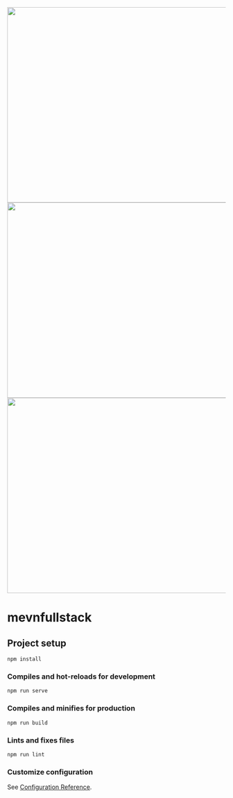 <div align="center">
  <img width="800px" height="450px" src="https://s4.uupload.ir/files/1_yvni.png" />
</div>
<div align="center">
  <img width="800px" height="450px" src="https://s4.uupload.ir/files/2_nciz.png" />
</div>
<div align="center">
  <img width="800px" height="450px" src="https://s4.uupload.ir/files/3_dkw.png" />
</div>

# mevnfullstack

## Project setup
```
npm install
```

### Compiles and hot-reloads for development
```
npm run serve
```

### Compiles and minifies for production
```
npm run build
```

### Lints and fixes files
```
npm run lint
```

### Customize configuration
See [Configuration Reference](https://cli.vuejs.org/config/).
